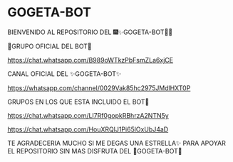 # GOGETA-BOT
BIENVENIDO AL REPOSITORIO DEL 🎆✨GOGETA-BOT🎇🎆

🎇GRUPO OFICIAL DEL BOT🎇


https://chat.whatsapp.com/B989oWTkzPbFsmZLa6xjCE

CANAL OFICIAL DEL ✨GOGETA-BOT✨


https://whatsapp.com/channel/0029Vak85hc2975JMdlHXT0P

GRUPOS EN LOS QUE ESTA INCLUIDO EL BOT🙌


https://chat.whatsapp.com/Ll7Rf0gopkRBhrzA2NTN5y


https://chat.whatsapp.com/HouXRQlJ1Pi65lOxUbJ4aD

TE AGRADECERIA MUCHO SI ME DEGAS UNA ESTRELLA✨ PARA APOYAR EL  REPOSITORIO SIN MAS DISFRUTA DEL 🎉GOGETA-BOT🎉
